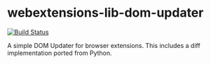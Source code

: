 # webextensions-lib-dom-updater

[![Build Status](https://travis-ci.org/piroor/webextensions-lib-dom-updater.svg?branch=master)](https://travis-ci.org/piroor/webextensions-lib-dom-updater)

A simple DOM Updater for browser extensions.
This includes a diff implementation ported from Python.
